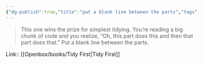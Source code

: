 ```yaml
---
{"dg-publish":true,"title":"put a blank line between the parts","tags":["quotes"],"date":"2024-02-12T21:03:19+03:00","modified_at":"2024-03-11T13:01:52+03:00","aliases":"put a blank line between the parts","dg-path":"/quotes/202402122103.md","permalink":"/quotes/202402122103/","dgPassFrontmatter":true}
---
```



> This one wins the prize for simplest tidying. You’re reading a big chunk of code and you realize, “Oh, this part does this and then that part does that.” Put a blank line between the parts.

Link:: [[Openbox/books/Tidy First|Tidy First]]
